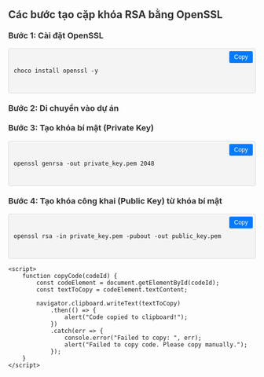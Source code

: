 <!DOCTYPE html>
<html lang="en">
<head>
    <meta charset="UTF-8">
    <title>Creating RSA Key Pair with OpenSSL</title>
    <style>
        .code-block {
            background-color: #f4f4f4;
            border: 1px solid #ddd;
            border-radius: 4px;
            padding: 10px;
            position: relative;
            overflow-x: auto;
            margin: 10px 0;
            font-family: 'Courier New', Courier, monospace;
        }
        .copy-button {
            position: absolute;
            top: 5px;
            right: 5px;
            padding: 5px 10px;
            background-color: #007bff;
            color: white;
            border: none;
            border-radius: 3px;
            cursor: pointer;
            font-size: 12px;
        }
        .copy-button:hover {
            background-color: #0056b3;
        }
        h2, h3 {
            color: #333;
            margin-top: 20px;
        }
        ul {
            list-style-type: none;
            padding-left: 0;
        }
    </style>
</head>
<body>
    <h2>Các bước tạo cặp khóa RSA bằng OpenSSL</h2>
    <ul>
        <li>
            <h3>Bước 1: Cài đặt OpenSSL</h3>
            <div class="code-block">
                <button class="copy-button" onclick="copyCode('code1')">Copy</button>
                <pre><code id="code1">
choco install openssl -y
                </code></pre>
            </div>
        </li>
        <li>
            <h3>Bước 2: Di chuyển vào dự án</h3>
            <!-- Không có code block cho bước này, chỉ là mô tả -->
        </li>
        <li>
            <h3>Bước 3: Tạo khóa bí mật (Private Key)</h3>
            <div class="code-block">
                <button class="copy-button" onclick="copyCode('code2')">Copy</button>
                <pre><code id="code2">
openssl genrsa -out private_key.pem 2048
                </code></pre>
            </div>
        </li>
        <li>
            <h3>Bước 4: Tạo khóa công khai (Public Key) từ khóa bí mật</h3>
            <div class="code-block">
                <button class="copy-button" onclick="copyCode('code3')">Copy</button>
                <pre><code id="code3">
openssl rsa -in private_key.pem -pubout -out public_key.pem
                </code></pre>
            </div>
        </li>
    </ul>

    <script>
        function copyCode(codeId) {
            const codeElement = document.getElementById(codeId);
            const textToCopy = codeElement.textContent;

            navigator.clipboard.writeText(textToCopy)
                .then(() => {
                    alert("Code copied to clipboard!");
                })
                .catch(err => {
                    console.error("Failed to copy: ", err);
                    alert("Failed to copy code. Please copy manually.");
                });
        }
    </script>
</body>
</html>